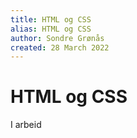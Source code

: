 ```yaml
---
title: HTML og CSS
alias: HTML og CSS
author: Sondre Grønås
created: 28 March 2022
---
```

# HTML og CSS
I arbeid